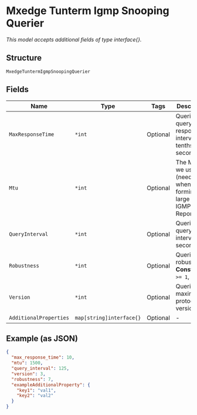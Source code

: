 
# Mxedge Tunterm Igmp Snooping Querier

*This model accepts additional fields of type interface{}.*

## Structure

`MxedgeTuntermIgmpSnoopingQuerier`

## Fields

| Name | Type | Tags | Description |
|  --- | --- | --- | --- |
| `MaxResponseTime` | `*int` | Optional | Querier's query response interval, in tenths-of-seconds |
| `Mtu` | `*int` | Optional | The MTU we use (needed when forming large IGMPv3 Reports) |
| `QueryInterval` | `*int` | Optional | Querier's query interval, in seconds |
| `Robustness` | `*int` | Optional | Querier's robustness<br>**Constraints**: `>= 1`, `<= 7` |
| `Version` | `*int` | Optional | Querier's maximum protocol version |
| `AdditionalProperties` | `map[string]interface{}` | Optional | - |

## Example (as JSON)

```json
{
  "max_response_time": 10,
  "mtu": 1500,
  "query_interval": 125,
  "version": 3,
  "robustness": 7,
  "exampleAdditionalProperty": {
    "key1": "val1",
    "key2": "val2"
  }
}
```

